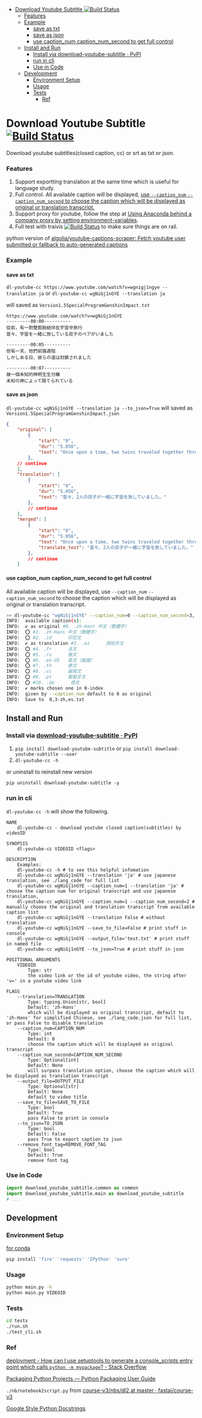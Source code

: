 - [Download Youtube Subtitle ![Build Status](https://travis-ci.com/xsthunder/download-youtube-subtitle)](#download-youtube-subtitle-)
    - [Features](#features)
    - [Example](#example)
      - [save as txt](#save-as-txt)
      - [save as json](#save-as-json)
      - [use caption_num caption_num_second to get full control](#use-caption_num-caption_num_second-to-get-full-control)
  - [Install and Run](#install-and-run)
    - [Install via download-youtube-subtitle · PyPI](#install-via-download-youtube-subtitle--pypi)
    - [run in cli](#run-in-cli)
    - [Use in Code](#use-in-code)
  - [Development](#development)
    - [Environment Setup](#environment-setup)
    - [Usage](#usage)
    - [Tests](#tests)
      - [Ref](#ref)
# Download Youtube Subtitle [![Build Status](https://travis-ci.com/xsthunder/download-youtube-subtitle.svg?branch=master)](https://travis-ci.com/xsthunder/download-youtube-subtitle)

Download youtube subtitles(closed caption, cc) or srt as txt or json. 

### Features

1. Support exportting translation at the same time which is useful for language study.
1. Full control. All available caption will be displayed, [use `--caption_num` `--caption_num_second` to choose the caption which will be displayed as original or translation transcript.](#use-caption_num-caption_num_second-to-get-full-control)
1. Support proxy for youtube, follow the step at [Using Anaconda behind a company proxy by setting environment-variables](https://docs.anaconda.com/anaconda/user-guide/tasks/proxy/#environment-variables).
1. Full test with traivis [![Build Status](https://travis-ci.com/xsthunder/download-youtube-subtitle.svg?branch=master)](https://travis-ci.com/xsthunder/download-youtube-subtitle) to make sure things are on rail.

python version of [algolia/youtube-captions-scraper: Fetch youtube user submitted or fallback to auto-generated captions](https://github.com/algolia/youtube-captions-scraper)
 
 
### Example

#### save as txt

`dl-youtube-cc https://www.youtube.com/watch?v=wgnigj1ngye --translation ja`
or
`dl-youtube-cc wgNiGj1nGYE --translation ja`

will saved as `Version1.5SpecialProgramGenshinImpact.txt`

```text
https://www.youtube.com/watch?v=wgNiGj1nGYE
---------00:00----------
從前，有一對雙胞胎結伴在宇宙中旅行
昔々、宇宙を一緒に旅している双子のペアがいました

---------00:05----------
但有一天，他們前路遇阻
しかしある日、彼らの道は封鎖されました

---------00:07----------
被一個未知的神明生生分離
未知の神によって隔てられている
```

#### save as json

`dl-youtube-cc wgNiGj1nGYE --translation ja --to_json=True` will saved as `Version1.5SpecialProgramGenshinImpact.json`

```json
{
    "original": [
        {
            "start": "0",
            "dur": "5.056",
            "text": "Once upon a time, two twins traveled together throughout the universe."
        },
	// continue
	],
    "translation": [
        {
            "start": "0",
            "dur": "5.056",
            "text": "昔々、2人の双子が一緒に宇宙を旅していました。"
        },
		// continue
	],
    "merged": [
        {
            "start": "0",
            "dur": "5.056",
            "text": "Once upon a time, two twins traveled together throughout the universe.",
            "translate_text": "昔々、2人の双子が一緒に宇宙を旅していました。"
        },
		// continue
	]
```

#### use caption_num caption_num_second to get full control

All available caption will be displayed, use `--caption_num` `--caption_num_second` to choose the caption which will be displayed as original or translation transcript.

```bash
>> dl-youtube-cc "wgNiGj1nGYE" --caption_num=0 --caption_num_second=3, --output_file="0,3-zh,es.txt"
INFO:  available caption(s):
INFO:  ✔ as original #0. .zh-Hant 中文（繁體字）
INFO:  ⭕ #1. .zh-Hans 中文（簡體字）
INFO:  ⭕ #2. .id      印尼文
INFO:  ✔ as translation #3. .es      西班牙文
INFO:  ⭕ #4. .fr      法文
INFO:  ⭕ #5. .ru      俄文
INFO:  ⭕ #6. .en-US   英文（美國）
INFO:  ⭕ #7. .th      泰文
INFO:  ⭕ #8. .vi      越南文
INFO:  ⭕ #9. .pt      葡萄牙文
INFO:  ⭕ #10. .de      德文
INFO:  ✔ marks chosen one in 0-index
INFO:  given by --caption_num default to 0 as original
INFO:  Save to  0,3-zh,es.txt
```
 
## Install and Run

### Install via [download-youtube-subtitle · PyPI](https://pypi.org/project/download-youtube-subtitle/)

1. `pip install download-youtube-subtitle` or `pip install download-youtube-subtitle --user`
2. `dl-youtube-cc -h`

or uninstall to reinstall new version

`pip uninstall download-youtube-subtitle -y`

### run in cli

`dl-youtube-cc -h` will show the following.

```text
NAME
    dl-youtube-cc - download youtube closed caption(subtitles) by videoID

SYNOPSIS
    dl-youtube-cc VIDEOID <flags>

DESCRIPTION
    Examples:
    dl-youtube-cc -h # to see this helpful infomation
    dl-youtube-cc wgNiGj1nGYE --translation 'ja' # use japanese translation, see ./lang_code for full list
    dl-youtube-cc wgNiGj1nGYE --caption_num=1 --translation 'ja' # choose the caption num for original transcript and use japanese translation,
    dl-youtube-cc wgNiGj1nGYE --caption_num=1 --caption_num_second=2 # manually choose the original and translation transcript from available caption list
    dl-youtube-cc wgNiGj1nGYE --translation False # without translation
    dl-youtube-cc wgNiGj1nGYE --save_to_file=False # print stuff in console
    dl-youtube-cc wgNiGj1nGYE --output_file='test.txt' # print stuff in named file
    dl-youtube-cc wgNiGj1nGYE --to_json=True # print stuff in json

POSITIONAL ARGUMENTS
    VIDEOID
        Type: str
        the video link or the id of youtube video, the string after 'v=' in a youtube video link

FLAGS
    --translation=TRANSLATION
        Type: typing.Union[str, bool]
        Default: 'zh-Hans'
        which will be displayed as original transcript, default to 'zh-Hans' for simplified Chinese, see ./lang_code.json for full list, or pass False to disable translation
    --caption_num=CAPTION_NUM
        Type: int
        Default: 0
        choose the caption which will be displayed as original transcript
    --caption_num_second=CAPTION_NUM_SECOND
        Type: Optional[int]
        Default: None
        will surpass translation option, choose the caption which will be displayed as translation transcript
    --output_file=OUTPUT_FILE
        Type: Optional[str]
        Default: None
        default to video title
    --save_to_file=SAVE_TO_FILE
        Type: bool
        Default: True
        pass False to print in console
    --to_json=TO_JSON
        Type: bool
        Default: False
        pass True to export caption to json
    --remove_font_tag=REMOVE_FONT_TAG
        Type: bool
        Default: True
        remove font tag
```

### Use in Code

```python
import download_youtube_subtitle.common as common
import download_youtube_subtitle.main as download_youtube_subtitle
# ...
```

## Development

### Environment Setup

[for conda](./config/create-env.sh)

```bash
pip install 'fire' 'requests' 'IPython' 'sure'
```

### Usage

```bash
python main.py -h
python main.py VIDEOID
```

### Tests

```bash
cd tests
./run.sh
./test_cli.sh
```

### Ref 

[deployment - How can I use setuptools to generate a console_scripts entry point which calls `python -m mypackage`? - Stack Overflow](https://stackoverflow.com/questions/27784271/how-can-i-use-setuptools-to-generate-a-console-scripts-entry-point-which-calls)

[Packaging Python Projects — Python Packaging User Guide](http://packaging.python.org/tutorials/packaging-projects/)

`./nb/notebook2script.py` from [course-v3/nbs/dl2 at master · fastai/course-v3](https://github.com/fastai/course-v3/tree/master/nbs/dl2)

[Google Style Python Docstrings](https://gist.github.com/redlotus/3bc387c2591e3e908c9b63b97b11d24e#file-docstrings-py-L153)
